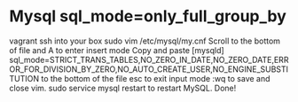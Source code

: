 # Mysql sql_mode=only_full_group_by

vagrant ssh into your box
sudo vim /etc/mysql/my.cnf
Scroll to the bottom of file and A to enter insert mode
Copy and paste [mysqld]
sql_mode=STRICT_TRANS_TABLES,NO_ZERO_IN_DATE,NO_ZERO_DATE,ERROR_FOR_DIVISION_BY_ZERO,NO_AUTO_CREATE_USER,NO_ENGINE_SUBSTITUTION to the bottom of the file
esc to exit input mode
:wq to save and close vim.
sudo service mysql restart to restart MySQL.
Done!
